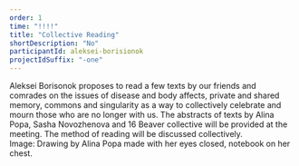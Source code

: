 ```yaml
---
order: 1
time: "!!!!"
title: "Collective Reading"
shortDescription: "No"
participantId: aleksei-borisionok
projectIdSuffix: "-one"
---
```


Aleksei Borisonok proposes to read a few texts by our friends and comrades on the issues of disease and body affects, private and shared memory, commons and singularity as a way to collectively celebrate and mourn those who are no longer with us. The abstracts of texts by Alina Popa, Sasha Novozhenova and 16 Beaver collective will be provided at the meeting. The method of reading will be discussed collectively.  
Image: Drawing by Alina Popa made with her eyes closed, notebook on her chest.
